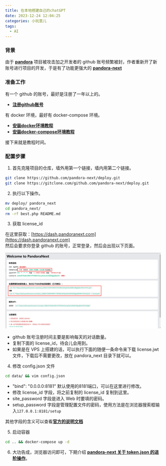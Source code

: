 ```yaml
---
title: 在本地搭建自己的chatGPT
date: 2023-12-24 12:04:25
categories: 小玩意儿
tags:
  - AI
---
```


### 背景 

由于 [**pandora**](https://github.com/cloud804d/mirrors-pengzhile-pandora) 项目被攻击加之开发者的 github 账号频繁被封，作者重新开了新账号进行项目的开发，于是有了功能更强大的 [**pandora-next**](https://github.com/pandora-next/deploy?tab=readme-ov-file)

### 准备工作

有一个 github 的账号，最好是注册了一年以上的。

<!-- more -->

* [**注册github账号**](https://github.com/)

有 docker 环境，最好有 docker-compose 环境。   
* [**安装docker环境教程**](https://nustarain.pages.dev/2023/10/30/DockerInit)
* [**安装docker-compose环境教程**](https://nustarain.pages.dev/2023/11/03/install-docker-compose/)

接下来就是教程时间。

### 配置步骤

1. 首先克隆项目的仓库，墙外用第一个链接，墙内用第二个链接。

```bash
git clone https://github.com/pandora-next/deploy.git
git clone https://gitclone.com/github.com/pandora-next/deploy.git
```

2. 执行以下操作。

```bash
mv deploy/ pandora_next
cd pandora_next/
rm -rf best.php README.md 
```

3. 获取 license_id 

在这里获取：[https://dash.pandoranext.com](https://dash.pandoranext.com)   
然后会要求你登录 github 的账号，正常登录，然后会出现以下页面。

![pandora](./pandora-next/1.png)

* github 账号注册时间主要是影响每天的对话数量。
* 复制下面的 license_id，待会儿会用到。
* 如果是在 VPS 上搭建的话，可以执行下面的随便一条命令来下载 license.jwt 文件，下载后不需要更改，放在 pandora_next 目录下就可以。

4. 修改 config.json 文件

```bash
cd data/ && vim config.json
```

* "bind": "0.0.0.0:8181" 默认使用的8181端口，可以在这里进行修改。
* 修改 license_id 字段，将之前复制的 license_id 复制到这里。
* site_password 字段是进入 Web 时要填的密码。
* setup_password 字段是管理配置文件的密码，使用方法是在浏览器搜索框输入`127.0.0.1:8181/setup`

其他字段的含义可以查看[**官方的说明文档**](https://docs.pandoranext.com/zh-CN/configuration/config)

5. 启动容器

```bash
cd .. && docker-compose up -d
```

6. 大功告成，浏览器访问即可，下期介绍 [**pandora-next 关于 token.json 的进阶操作**]()。